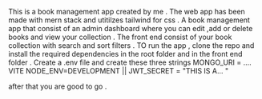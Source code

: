 
This is a book management app created by me . 
The web app has been made with mern stack and utitilzes tailwind for css .
A book management app that consist of an admin dashboard where you can edit ,add or delete books and view your collection . The front end consist of your book collection with search and sort filters .
TO run the app ,
clone the repo and install the required dependencies  in the root folder and in the front end folder .
Create a .env file and  create these three strings
MONGO_URI = ....
VITE NODE_ENV=DEVELOPMENT || 
JWT_SECRET = "THIS IS A... " 

after that you are good to go .
